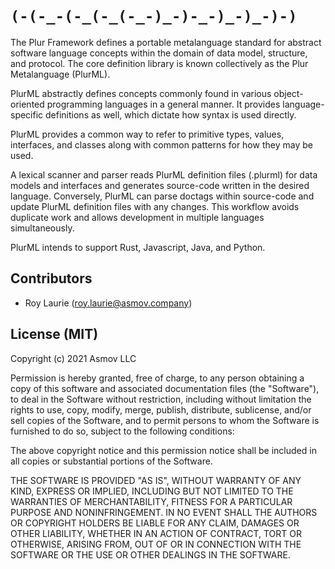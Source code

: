`(-(-_-(-_(-_(-_-)_-)-_-)_-)_-)-)`
====

The Plur Framework defines a portable metalanguage standard for abstract software language concepts within the domain
of data model, structure, and protocol. The core definition library is known collectively as the Plur Metalanguage (PlurML).

PlurML abstractly defines concepts commonly found in various object-oriented programming languages in a general
manner. It provides language-specific definitions as well, which dictate how syntax is used directly.

PlurML provides a common way to refer to primitive types, values, interfaces, and classes along with common patterns for
how they may be used.

A lexical scanner and parser reads PlurML definition files (.plurml) for data models and interfaces and generates
source-code written in the desired language. Conversely, PlurML can parse doctags within source-code and update
PlurML definition files with any changes. This workflow avoids duplicate work and allows development in multiple
languages simultaneously.

PlurML intends to support Rust, Javascript, Java, and Python.

Contributors
------------
* Roy Laurie (roy.laurie@asmov.company)

License (MIT)
--------------
Copyright (c) 2021 Asmov LLC

Permission is hereby granted, free of charge, to any person obtaining a copy
of this software and associated documentation files (the "Software"), to deal
in the Software without restriction, including without limitation the rights
to use, copy, modify, merge, publish, distribute, sublicense, and/or sell
copies of the Software, and to permit persons to whom the Software is
furnished to do so, subject to the following conditions:

The above copyright notice and this permission notice shall be included in
all copies or substantial portions of the Software.

THE SOFTWARE IS PROVIDED "AS IS", WITHOUT WARRANTY OF ANY KIND, EXPRESS OR
IMPLIED, INCLUDING BUT NOT LIMITED TO THE WARRANTIES OF MERCHANTABILITY,
FITNESS FOR A PARTICULAR PURPOSE AND NONINFRINGEMENT. IN NO EVENT SHALL THE
AUTHORS OR COPYRIGHT HOLDERS BE LIABLE FOR ANY CLAIM, DAMAGES OR OTHER
LIABILITY, WHETHER IN AN ACTION OF CONTRACT, TORT OR OTHERWISE, ARISING FROM,
OUT OF OR IN CONNECTION WITH THE SOFTWARE OR THE USE OR OTHER DEALINGS IN
THE SOFTWARE.
